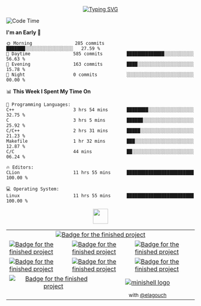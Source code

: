 <p align="center">
<a href="https://git.io/typing-svg"><img src="https://readme-typing-svg.demolab.com?font=Fira+Code&weight=500&size=30&pause=1000&color=F718C9&center=true&vCenter=true&width=435&lines=Hi+!+I'm+maximart" alt="Typing SVG" /></a>
</p>

<!--START_SECTION:waka-->
![Code Time](http://img.shields.io/badge/Code%20Time-288%20hrs%2020%20mins-blue)

**I'm an Early 🐤** 

```text
🌞 Morning                285 commits         ███████░░░░░░░░░░░░░░░░░░   27.59 % 
🌆 Daytime                585 commits         ██████████████░░░░░░░░░░░   56.63 % 
🌃 Evening                163 commits         ████░░░░░░░░░░░░░░░░░░░░░   15.78 % 
🌙 Night                  0 commits           ░░░░░░░░░░░░░░░░░░░░░░░░░   00.00 % 
```


📊 **This Week I Spent My Time On** 

```text
💬 Programming Languages: 
C++                      3 hrs 54 mins       ████████░░░░░░░░░░░░░░░░░   32.75 % 
C                        3 hrs 5 mins        ██████░░░░░░░░░░░░░░░░░░░   25.92 % 
C/C++                    2 hrs 31 mins       █████░░░░░░░░░░░░░░░░░░░░   21.23 % 
Makefile                 1 hr 32 mins        ███░░░░░░░░░░░░░░░░░░░░░░   12.87 % 
C/C                      44 mins             ██░░░░░░░░░░░░░░░░░░░░░░░   06.24 % 

🔥 Editors: 
CLion                    11 hrs 55 mins      █████████████████████████   100.00 % 

💻 Operating System: 
Linux                    11 hrs 55 mins      █████████████████████████   100.00 % 
```


<!--END_SECTION:waka-->
<p align="center">
  <a href="https://www.linkedin.com/in/maxime-martinez-643300254/">
    <img src="https://img.shields.io/badge/linkedin-%230077B5.svg?&style=for-the-badge&logo=linkedin&logoColor=white" height=40>
  </a>
</p>
<table align="center" border="0">
  <tr>
    <td colspan="6" align="center">
      <a href="https://github.com/Manomania/libft">
        <img src="https://raw.githubusercontent.com/ayogun/42-project-badges/refs/heads/main/badges/libftm.png" alt="Badge for the finished project" />
      </a>
    </td>
  </tr>
  <tr>
    <td colspan="2">
      <a href="https://github.com/Manomania/ft_printf"><img src="https://raw.githubusercontent.com/ayogun/42-project-badges/refs/heads/main/badges/ft_printfm.png" alt="Badge for the finished project" />
      </a>
    </td>
    <td colspan="2">
      <a href="https://github.com/Manomania/Get_next_line"><img src="https://raw.githubusercontent.com/ayogun/42-project-badges/refs/heads/main/badges/get_next_linem.png" alt="Badge for the finished project" />
      </a>
    </td>
    <td colspan="2">
      <a href="https://github.com/Manomania/Born2beroot"><img src="https://raw.githubusercontent.com/ayogun/42-project-badges/refs/heads/main/badges/born2beroote.png" alt="Badge for the finished project" />
      </a>
    </td>
  </tr>
  <tr>
    <td colspan="2">
      <a href="https://github.com/Manomania/minitalk">
        <img src="https://raw.githubusercontent.com/ayogun/42-project-badges/refs/heads/main/badges/minitalkm.png" alt="Badge for the finished project"/>
      </a>
    </td>
    <td colspan="2">
      <a href="https://github.com/Manomania/push_swap">
        <img src="https://raw.githubusercontent.com/ayogun/42-project-badges/refs/heads/main/badges/push_swapm.png" alt="Badge for the finished project"/>
      </a>
    </td>
    <td colspan="2">
      <a href="https://github.com/Manomania/so_long">
        <img src="https://raw.githubusercontent.com/ayogun/42-project-badges/refs/heads/main/badges/so_longm.png" alt="Badge for the finished project"/>
      </a>
    </td>
  </tr>
  <tr>
    <td colspan="3" align="center">
      <a href="https://github.com/Manomania/philosopher">
        <img src="https://raw.githubusercontent.com/ayogun/42-project-badges/refs/heads/main/badges/philosopherse.png" alt="Badge for the finished project"/>
      </a>
    </td>
    <td colspan="3" align="center">
      <a href="https://github.com/Manomania/minishell">
        <img src="https://github.com/ayogun/42-project-badges/raw/main/badges/minishelle.png" alt="minishell logo">
      </a>
    </td>
  </tr>
  <tr>
    <td colspan="3" align="center">
    </td>
    <td colspan="6" align="center">
      <sub>with 
        <a href="https://github.com/airone01/">
          @elagouch
        </a>
      </sub>
    </td>
  </tr>
</table>
